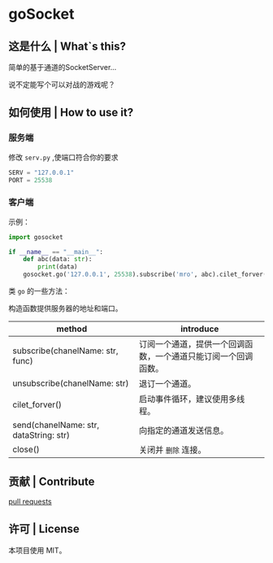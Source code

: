 # goSocket

## 这是什么 | What`s this?

简单的基于通道的SocketServer...

说不定能写个可以对战的游戏呢？

## 如何使用 | How to use it?

### 服务端

修改 `serv.py` ,使端口符合你的要求

```python
SERV = "127.0.0.1"
PORT = 25538
```

### 客户端

示例：

```python
import gosocket

if __name__ == "__main__":
    def abc(data: str):
        print(data)
    gosocket.go('127.0.0.1', 25538).subscribe('mro', abc).cilet_forver()
```

类 `go` 的一些方法：

构造函数提供服务器的地址和端口。

method|introduce
----|----
subscribe(chanelName: str, func) | 订阅一个通道，提供一个回调函数，一个通道只能订阅一个回调函数。
unsubscribe(chanelName: str) | 退订一个通道。
cilet_forver() | 启动事件循环，建议使用多线程。
send(chanelName: str, dataString: str) | 向指定的通道发送信息。
close() | 关闭并 `删除` 连接。

## 贡献 | Contribute

[pull requests](https://github.com/AyalaKaguya/goSocket/pulls)

## 许可 | License

本项目使用 MIT。

